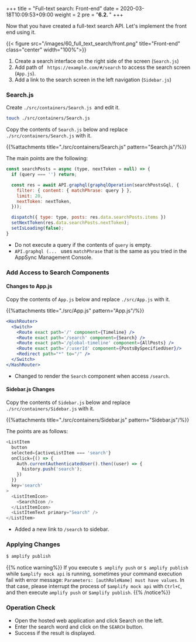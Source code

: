 +++
title = "Full-text search: Front-end"
date = 2020-03-18T10:09:53+09:00
weight = 2
pre = "<b>6.2. </b>"
+++

Now that you have created a full-text search API.
Let's implement the front end using it.

{{< figure src="/images/60_full_text_search/front.png" title="Front-end" class="center" width="100%">}}

1. Create a search interface on the right side of the screen (`Search.js`)
1. Add path of ` https://example.com/#/search` to access the search screen (`App.js`).
1. Add a link to the search screen in the left navigation (`Sidebar.js`)

### Search.js
Create `./src/containers/Search.js `and edit it.

```bash
touch ./src/containers/Search.js
```

Copy the contents of `Search.js` below and replace `./src/containers/Search.js` with it.

{{%attachments title="./src/containers/Search.js" pattern="Search.js"/%}}

The main points are the following:

```js
const searchPosts = async (type, nextToken = null) => {
  if (query === '') return;

  const res = await API.graphql(graphqlOperation(searchPostsGql, {
    filter: { content: { matchPhrase: query } },
    limit: 20,
    nextToken: nextToken,
  }));

  dispatch({ type: type, posts: res.data.searchPosts.items })
  setNextToken(res.data.searchPosts.nextToken);
  setIsLoading(false);
}
```
- Do not execute a query if the contents of `query` is empty.
- `API.graphql (... ` uses `matchPhrase` that is the same as you tried in the AppSync Management Console.

### Add Access to Search Components
#### Changes to App.js
Copy the contents of `App.js` below and replace `./src/App.js` with it.

{{%attachments title="./src/App.js" pattern="App.js"/%}}

```jsx
<HashRouter>
  <Switch>
    <Route exact path='/' component={Timeline} />
    <Route exact path='/search' component={Search} />
    <Route exact path='/global-timeline' component={AllPosts} />
    <Route exact path='/:userId' component={PostsBySpecifiedUser}/>
    <Redirect path="*" to="/" />
  </Switch>
</HashRouter>
```

- Changed to render the `Search` component when access `/search`.

#### Sidebar.js Changes
Copy the contents of `Sidebar.js` below and replace `./src/containers/Sidebar.js` with it.

{{%attachments title="./src/containers/Sidebar.js" pattern="Sidebar.js"/%}}

The points are as follows:

```js
<ListItem
  button
  selected={activeListItem === 'search'}
  onClick={() => {
    Auth.currentAuthenticatedUser().then((user) => {
      history.push('search');
    })
  }}
  key='search'
>
  <ListItemIcon>
    <SearchIcon />
  </ListItemIcon>
  <ListItemText primary="Search" />
</ListItem>
```

- Added a new link to `/search` to sidebar.

### Applying Changes

```bash
$ amplify publish
```

{{% notice warning%}}
If you execute `$ amplify push` or `$ amplify publish` while `$amplify mock api` is running, 
sometimes your command execution fail with error message: `Parameters: [authRoleName] must have values`.
In that case, please interrupt the process of `$amplify mock api` with `Ctrl+C`, and then execute `amplify push` or `$amplify publish`.
{{% /notice%}}

### Operation Check
- Open the hosted web application and click Search on the left.
- Enter the search word and click on the `SEARCH` button.
- Success if the result is displayed.